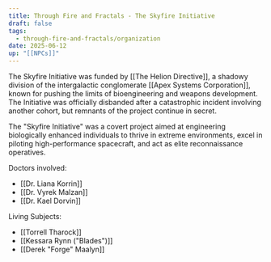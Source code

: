```yaml
---
title: Through Fire and Fractals - The Skyfire Initiative
draft: false
tags:
  - through-fire-and-fractals/organization
date: 2025-06-12
up: "[[NPCs]]"
---
```


The Skyfire Initiative was funded by [[The Helion Directive]], a shadowy division of the intergalactic conglomerate [[Apex Systems Corporation]], known for pushing the limits of bioengineering and weapons development. The Initiative was officially disbanded after a catastrophic incident involving another cohort, but remnants of the project continue in secret.

The "Skyfire Initiative" was a covert project aimed at engineering biologically enhanced individuals to thrive in extreme environments, excel in piloting high-performance spacecraft, and act as elite reconnaissance operatives.

Doctors involved:

- [[Dr. Liana Korrin]]
- [[Dr. Vyrek Malzan]]
- [[Dr. Kael Dorvin]]

Living Subjects:

- [[Torrell Tharock]]
- [[Kessara Rynn ("Blades")]]
- [[Derek "Forge" Maalyn]]
